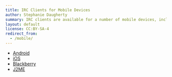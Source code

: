 ```yaml
---
title: IRC Clients for Mobile Devices
author: Stephanie Daugherty
summary: IRC clients are available for a number of mobile devices, including smartphones, mp3 players, and tablets.
layout: default
license: CC:BY-SA-4
redirect_from:
  - /mobile/
---
```


* [Android](android/)
* [iOS](ios/)
* [Blackberry](blackberry/)
* [J2ME](j2me/)
